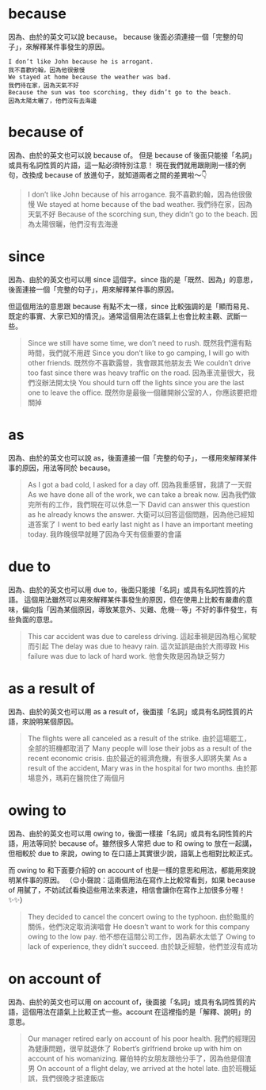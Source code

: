 # because
因為、由於的英文可以說 because。
because 後面必須連接一個「完整的句子」，來解釋某件事發生的原因。
``` 
I don’t like John because he is arrogant.
我不喜歡約翰，因為他很傲慢
We stayed at home because the weather was bad.
我們待在家，因為天氣不好
Because the sun was too scorching, they didn’t go to the beach.
因為太陽太曬了，他們沒有去海邊
```
# because of
因為、由於的英文也可以說 because of。
但是 because of  後面只能接「名詞」或具有名詞性質的片語，這一點必須特別注意！
現在我們就用跟剛剛一樣的例句，改換成 because of 放進句子，就知道兩者之間的差異啦～👇

>I don’t like John because of his arrogance.
我不喜歡約翰，因為他很傲慢
We stayed at home because of the bad weather.
我們待在家，因為天氣不好
Because of the scorching sun, they didn’t go to the beach.
因為太陽很曬，他們沒有去海邊

# since
因為、由於的英文也可以用 since 這個字。since 指的是「既然、因為」的意思，後面連接一個「完整的句子」，用來解釋某件事的原因。

但這個用法的意思跟 because 有點不太一樣，since 比較強調的是「顯而易見、既定的事實、大家已知的情況」。通常這個用法在語氣上也會比較主觀、武斷一些。

>Since we still have some time, we don’t need to rush.
既然我們還有點時間，我們就不用趕
Since you don’t like to go camping, I will go with other friends.
既然你不喜歡露營，我會跟其他朋友去
We couldn’t drive too fast since there was heavy traffic on the road.
因為車流量很大，我們沒辦法開太快
You should turn off the lights since you are the last one to leave the office.
既然你是最後一個離開辦公室的人，你應該要把燈關掉

# as
因為、由於的英文也可以說 as，後面連接一個「完整的句子」，一樣用來解釋某件事的原因，用法等同於 because。

>As I got a bad cold, I asked for a day off.
因為我重感冒，我請了一天假
As we have done all of the work, we can take a break now.
因為我們做完所有的工作，我們現在可以休息一下
David can answer this question as he already knows the answer.
大衛可以回答這個問題，因為他已經知道答案了
I went to bed early last night as I have an important meeting today.
我昨晚很早就睡了因為今天有個重要的會議

# due to
因為、由於的英文也可以用 due to，後面只能接「名詞」或具有名詞性質的片語。
這個用法雖然可以用來解釋某件事發生的原因，但在使用上比較有嚴肅的意味，偏向指「因為某個原因，導致某意外、災難、危機⋯等」不好的事件發生，有些負面的意思。

>This car accident was due to careless driving.
這起車禍是因為粗心駕駛而引起
The delay was due to heavy rain.
這次延誤是由於大雨導致
His failure was due to lack of hard work.
他會失敗是因為缺乏努力

# as a result of
因為、由於的英文也可以用 as a result of，後面接「名詞」或具有名詞性質的片語，來說明某個原因。

>The flights were all canceled as a result of the strike.
由於這場罷工，全部的班機都取消了
Many people will lose their jobs as a result of the recent economic crisis.
由於最近的經濟危機，有很多人即將失業
As a result of the accident, Mary was in the hospital for two months.
由於那場意外，瑪莉在醫院住了兩個月

# owing to
因為、由於的英文也可以用 owing to，後面一樣接「名詞」或具有名詞性質的片語，用法等同於 because of。雖然很多人常把 due to 和 owing to 放在一起講，但相較於 due to 來說，owing to 在口語上其實很少說，語氣上也相對比較正式。

而 owing to 和下面要介紹的 on account of 也是一樣的意思和用法，都能用來說明某件事的原因。
（😉小聲說：這兩個用法在寫作上比較常看到，如果 because of 用膩了，不妨試試看換這些用法來表達，相信會讓你在寫作上加很多分喔！✨✨）

>They decided to cancel the concert owing to the typhoon.
由於颱風的關係，他們決定取消演唱會
He doesn’t want to work for this company owing to the low pay.
他不想在這間公司工作，因為薪水太低了
Owing to lack of experience, they didn’t succeed.
由於缺乏經驗，他們並沒有成功

# on account of
因為、由於的英文也可以用 on account of，後面接「名詞」或具有名詞性質的片語，這個用法在語氣上比較正式一些。account 在這裡指的是「解釋、說明」的意思。

>Our manager retired early on account of his poor health.
我們的經理因為健康問題，很早就退休了
Robert’s girlfriend broke up with him on account of his womanizing.
羅伯特的女朋友跟他分手了，因為他是個渣男
On account of a flight delay, we arrived at the hotel late.
由於班機延誤，我們很晚才抵達飯店